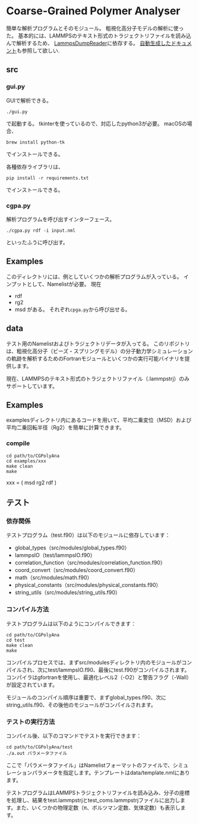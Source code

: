 # Coarse-Grained Polymer Analyser
簡単な解析プログラムとそのモジュール。
粗視化高分子モデルの解析に使った。
基本的には、LAMMPSのテキスト形式のトラジェクトリファイルを読み込んで解析するため、
[LammpsDumpReader](git@github.com:gotoshota/LammpsDumpReader.git)に依存する。
[自動生成したドキュメント](https://gotoshota.github.io/CGPolyAna/)も参照して欲しい.

## src
### gui.py
GUIで解析できる。
```
./gui.py
```
で起動する。
tkinterを使っているので、対応したpython3が必要。
macOSの場合、
```
brew install python-tk
```
でインストールできる。

各種依存ライブラリは、
```
pip install -r requirements.txt
```
でインストールできる。

### cgpa.py
解析プログラムを呼び出すインターフェース。
```
./cgpa.py rdf -i input.nml
```
といったふうに呼び出す。

## Examples
このディレクトリには、例としていくつかの解析プログラムが入っている。
インプットとして、Namelistが必要。
現在
- rdf
- rg2 
- msd 
がある。
それぞれ`cpga.py`から呼び出せる。

## data
テスト用のNamelistおよびトラジェクトリデータが入ってる。
このリポジトリは、粗視化高分子（ビーズ・スプリングモデル）の分子動力学シミュレーションの軌跡を解析するためのFortranモジュールといくつかの実行可能バイナリを提供します。

現在、LAMMPSのテキスト形式のトラジェクトリファイル（.lammpstrj）のみサポートしています。

## Examples
examplesディレクトリ内にあるコードを用いて、平均二乗変位（MSD）および平均二乗回転半径（Rg2）を簡単に計算できます。

### compile 
```
cd path/to/CGPolyAna
cd examples/xxx
make clean
make
```
xxx = ( msd rg2 rdf )

## テスト

### 依存関係
テストプログラム（test.f90）は以下のモジュールに依存しています：
- global_types（src/modules/global_types.f90）
- lammpsIO（test/lammpsIO.f90）
- correlation_function（src/modules/correlation_function.f90）
- coord_convert（src/modules/coord_convert.f90）
- math（src/modules/math.f90）
- physical_constants（src/modules/physical_constants.f90）
- string_utils（src/modules/string_utils.f90）

### コンパイル方法
テストプログラムは以下のようにコンパイルできます：
```
cd path/to/CGPolyAna
cd test
make clean
make
```

コンパイルプロセスでは、まずsrc/modulesディレクトリ内のモジュールがコンパイルされ、次にtest/lammpsIO.f90、最後にtest.f90がコンパイルされます。コンパイラはgfortranを使用し、最適化レベル2（-O2）と警告フラグ（-Wall）が設定されています。

モジュールのコンパイル順序は重要で、まずglobal_types.f90、次にstring_utils.f90、その後他のモジュールがコンパイルされます。

### テストの実行方法
コンパイル後、以下のコマンドでテストを実行できます：
```
cd path/to/CGPolyAna/test
./a.out パラメータファイル
```

ここで「パラメータファイル」はNamelistフォーマットのファイルで、シミュレーションパラメータを指定します。テンプレートはdata/template.nmlにあります。

テストプログラムはLAMMPSトラジェクトリファイルを読み込み、分子の座標を処理し、結果をtest.lammpstrjとtest_coms.lammpstrjファイルに出力します。また、いくつかの物理定数（π、ボルツマン定数、気体定数）も表示します。
